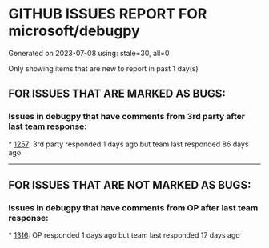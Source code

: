 
# GITHUB ISSUES REPORT FOR microsoft/debugpy


Generated on 2023-07-08 using: stale=30, all=0


Only showing items that are new to report in past 1 day(s)


## FOR ISSUES THAT ARE MARKED AS BUGS:


### Issues in debugpy that have comments from 3rd party after last team response:


\* [1257](https://github.com/microsoft/debugpy/issues/1257 "clientOS flag causes: unable to find translation"): 3rd party responded 1 days ago but team last responded 86 days ago

---

## FOR ISSUES THAT ARE NOT MARKED AS BUGS:


### Issues in debugpy that have comments from OP after last team response:


\* [1316](https://github.com/microsoft/debugpy/issues/1316 "Bug: pydev debugger: unable to find translation for ..."): OP responded 1 days ago but team last responded 17 days ago
